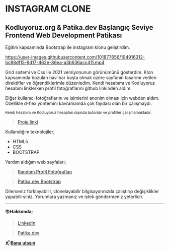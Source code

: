 # INSTAGRAM CLONE

## Kodluyoruz.org & Patika.dev Başlangıç Seviye Frontend Web Development Patikası

Eğitim kapsamında Bootstrap ile instagram klonu geliştirdim.

https://user-images.githubusercontent.com/101877656/194916312-bc88df15-9d17-462e-86ea-a3b636acc411.mp4




Grid sistemi ve Css ile 2021 versiyonunun görünümünü gösterdim. Klon kapsamında bozulan nav-bar başta olmak üzere sayfanın tasarımı verilen direktifler ve öğrendiklerimle düzenledim. Kendi hesabımı ve Kodluyoruz hesabını linklerken profil fotoğraflarını github linkinden aldım. 

Diğer kullanıcı fotoğraflarını ve isimlerini anonim olması için webden aldım. Özellikle d-flex yöntemini kavramamda çok faydası olan bir çalışmaydı.


<sub>Kendi hesabım ve Kodluyoruz hesapları dışında butonlar ve profiller çalışmamaktadır.<sub>

>[Proje linki](https://github.com/ozancylan/instagram-clone.git)

Kullandığım teknolojiler;




* HTML5
* CSS
* BOOTSTRAP

Yardım aldığım web sayfaları;
 >[Random Profil Fotoğrafları](https://randomuser.me/photos)

 >[Patika.dev Bootstrap](https://app.patika.dev/courses/bootstrap/odev2)


Dilerseniz forklayabilir, clonelayabilir bilgisayarınızda çalıştırıp değişiklikler yapabilirsiniz. Yorumlara yazmanız ve istek göndermeniz yeterlidir.

---

📚**Hakkımda;** 

>[LinkedIn](https://www.linkedin.com/in/ozan-cylan/)

>[Patika.dev](https://app.patika.dev/ozanceylan)

📬[**Bana ulaşın**](mailto:ozanceylan13@gmail.com)


